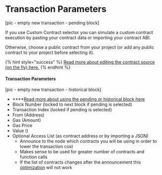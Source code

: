 # Transaction Parameters

\[pic - empty new transaction - pending block]

If you use Custom Contract selector you can simulate a custom contract execution by pasting your contract data or importing your contract ABI. 

Otherwise, choose a public contract from your project (or add any public contract to your project before selecting it).

{% hint style="success" %}
[Read more about editing the contract source (on the fly) here.](editing-contract-source.md)
{% endhint %}

#### Transaction Parameters

\[pic - empty new transaction - historical block]

* ****[Read more about using the pending or historical block here](pending-vs-historical-block.md)
* Block Number (locked to next block if pending is selected)
* Transaction Index (locked if pending is selected)
* From (Address)
* Gas (Amount)
* Gas Price
* Value ()
* Optional Access List (as contract address or by importing a JSON)
  * Announce to the node which contracts you will be using in order to lower the transaction cost
  * Makes sense to be used for greater number of contracts and function calls
  * If the list of contracts changes after the announcement this [optimization](../how-to-create-a-fork/optimizations.md) will not work
